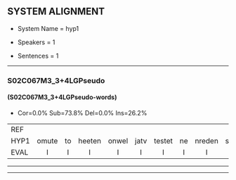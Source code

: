 
## SYSTEM ALIGNMENT

- System Name = hyp1

- Speakers = 1

- Sentences = 1

---

### S02C067M3_3+4LGPseudo

#### (S02C067M3_3+4LGPseudo-words)

- Cor=0.0%	Sub=73.8%	Del=0.0%	Ins=26.2%

|  |  |  |  |  |  |  |  |  |  |  |  |  |  |  |  |  |  |  |  |  |  |  |  |  |  |  |  |  |  |  |  |  |  |  |  |  |  |  |  |  |  |  |  |  |  |  |  |  |  |  |  |  |  |  |  |  |  |  |  |  |  |
|:--- |:---:|:---:|:---:|:---:|:---:|:---:|:---:|:---:|:---:|:---:|:---:|:---:|:---:|:---:|:---:|:---:|:---:|:---:|:---:|:---:|:---:|:---:|:---:|:---:|:---:|:---:|:---:|:---:|:---:|:---:|:---:|:---:|:---:|:---:|:---:|:---:|:---:|:---:|:---:|:---:|:---:|:---:|:---:|:---:|:---:|:---:|:---:|:---:|:---:|:---:|:---:|:---:|:---:|:---:|:---:|:---:|:---:|:---:|:---:|:---:|:---:|
| REF |  |  |  |  |  |  |  |  |  |  |  |  |  |  |  |  | ometuif | toejietsen | oonwijlen | jattesiet | * | nurudien | stoenydaas | deuveltek | juitonie | gevijdel | sidowaan | spekkeraai | * | wachteniek | verpierik | nappegreeuw | mantaroen | schielendaspen | * | * | crobeklunker | kabbestepen | verwarig | ooiebiekje | fandelig | jalekrewen | smoralij | zeekvlachine | kanaroe | toineetlijgen | meitsegrok | kantelogsten | ondermind | * | choporatie | zennebral | ijraspangen | blottenduuf | girdofhaalder | tobbermoeit | poentalschouden | havedil | verbrakkertje | gerauwejaak | hapeneren |
| HYP1 | omute | to | heeten | onwel | jatv | testet | ne | nreden | stonias | duivel | deck | jetoni | veda | o | siden | se | greri | wahteniek | serpirik | napig | rel | mantaron | schelen | dasen | krobel | krobbe | klenar | ker | kausteppen | srwarig | ohe | bikja | sandeli | ja | ren | smorale | sikfuau | kanaro | toitlern | nats | gk | cantelu | ten | ondermint | c | shoorati | zender | bral | erasbangen | bulo | ten | deuf | girtof | helder | tobermot | pondasgouw | den | havedel | verbrkertja | eraa | haeneren |
| EVAL | I | I | I | I | I | I | I | I | I | I | I | I | I | I | I | I | S | S | S | S | S | S | S | S | S | S | S | S | S | S | S | S | S | S | S | S | S | S | S | S | S | S | S | S | S | S | S | S | S | S | S | S | S | S | S | S | S | S | S | S | S |
---

---
